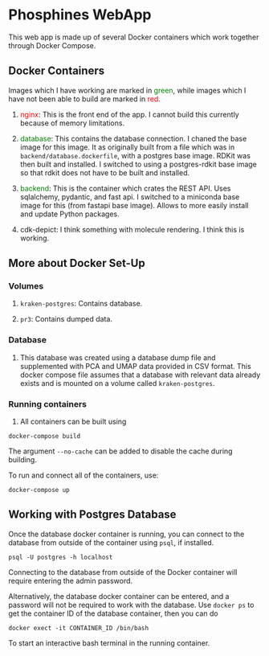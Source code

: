 # Phosphines WebApp

This web app is made up of several Docker containers which work together through Docker Compose.

## Docker Containers

Images which I have working are marked in <span style="color:green">green</span>, while images which I have not been able to build are marked in <span style="color:red">red.</span>

1. <span style="color:red">nginx</span>: This is the front end of the app. I cannot build this currently because of memory limitations.

2. <span style="color:green">database</span>: This contains the database connection. I chaned the base image for this image. It as originally built from a file which was in `backend/database.dockerfile`, with a postgres base image. RDKit was then built and installed. I switched to using a postgres-rdkit base image so that rdkit does not have to be built and installed.

3. <span style="color:green">backend</span>: This is the container which crates the REST API. Uses sqlalchemy, pydantic, and fast api. I switched to a miniconda base image for this (from fastapi base image). Allows to more easily install and update Python packages.

4. <span style>cdk-depict</span>: I think something with molecule rendering. I think this is working.

## More about Docker Set-Up

### Volumes
1. `kraken-postgres`: Contains database.

2. `pr3`: Contains dumped data.

### Database
1. This database was created using a database dump file and supplemented with PCA and UMAP data provided in CSV format. This docker compose file assumes that a database with relevant data already exists and is mounted on a volume called `kraken-postgres`.

### Running containers
1. All containers can be built using

```
docker-compose build
```

The argument `--no-cache` can be added to disable the cache during building.

To run and connect all of the containers, use:

```
docker-compose up
```


## Working with Postgres Database
Once the database docker container is running, you can connect to the database from outside of the container using `psql`, if installed.

```
psql -U postgres -h localhost
```
Connecting to the database from outside of the Docker container will require entering the admin password.

Alternatively, the database docker container can be entered, and a password will not be required to work with the database. Use `docker ps` to get the container ID of the database container, then you can do

```
docker exect -it CONTAINER_ID /bin/bash
```

To start an interactive bash terminal in the running container.